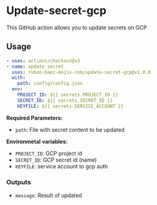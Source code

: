 # Update-secret-gcp

This GitHub action allows you to update secrets on GCP

## Usage

```yml
- uses: actions/checkout@v3
- name: update secret
  uses: ruben-baez-mojix-com/update-secret-gcp@v1.0.0
  with:
    path: config/config.json
  env:
    PROJECT_ID: ${{ secrets.PROJECT_ID }}
    SECRET_ID: ${{ secrets.SECRET_ID }}
    KEYFILE: ${{ secrets.SERVICE_ACCOUNT }}
```

**Required Parameters:**

- `path`: File with secret content to be updated

**Environmetal variables:**

- `PROJECT_ID`: GCP project id
- `SECRET_ID`: GCP secret id (name)
- `KEYFILE`: service account to gcp auth

### Outputs

- `message`: Result of updated
